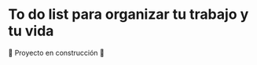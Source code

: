 # To do list para organizar tu trabajo y tu vida 

:construction: Proyecto en construcción :construction:



